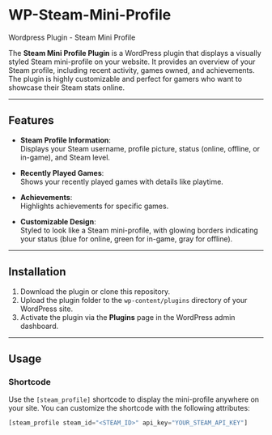 # WP-Steam-Mini-Profile
Wordpress Plugin - Steam Mini Profile 

The **Steam Mini Profile Plugin** is a WordPress plugin that displays a visually styled Steam mini-profile on your website. It provides an overview of your Steam profile, including recent activity, games owned, and achievements. The plugin is highly customizable and perfect for gamers who want to showcase their Steam stats online.

---

## Features

- **Steam Profile Information**:  
  Displays your Steam username, profile picture, status (online, offline, or in-game), and Steam level.  

- **Recently Played Games**:  
  Shows your recently played games with details like playtime.  

- **Achievements**:  
  Highlights achievements for specific games.  

- **Customizable Design**:  
  Styled to look like a Steam mini-profile, with glowing borders indicating your status (blue for online, green for in-game, gray for offline).  

---

## Installation

1. Download the plugin or clone this repository.  
2. Upload the plugin folder to the `wp-content/plugins` directory of your WordPress site.  
3. Activate the plugin via the **Plugins** page in the WordPress admin dashboard.

---

## Usage

### Shortcode

Use the `[steam_profile]` shortcode to display the mini-profile anywhere on your site. You can customize the shortcode with the following attributes:

```php
[steam_profile steam_id="<STEAM_ID>" api_key="YOUR_STEAM_API_KEY"]
